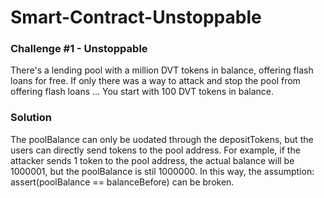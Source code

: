 # Smart-Contract-Unstoppable

### Challenge #1 - Unstoppable
There's a lending pool with a million DVT tokens in balance, offering flash loans for free.
If only there was a way to attack and stop the pool from offering flash loans ...
You start with 100 DVT tokens in balance.

### Solution
The poolBalance can only be uodated through the depositTokens, but the users can directly send tokens to the pool address.
For example, if the attacker sends 1 token to the pool address, the actual balance will be 1000001, but the poolBalance is stil 1000000.
In this way, the assumption: assert(poolBalance == balanceBefore) can be broken.
